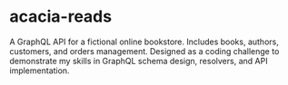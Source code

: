 # acacia-reads
A GraphQL API for a fictional online bookstore. Includes books, authors, customers, and orders management. Designed as a coding challenge to demonstrate my skills in GraphQL schema design, resolvers, and API implementation.
